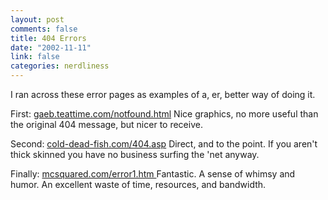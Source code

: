 ```yaml
--- 
layout: post
comments: false
title: 404 Errors
date: "2002-11-11"
link: false
categories: nerdliness
---
```

I ran across these error pages as examples of a, er, better way of doing it.

First: <a href="http://gaeb.teatime.com/notfound.html">gaeb.teattime.com/notfound.html</a>
Nice graphics, no more useful than the original 404 message, but nicer to receive.

Second: <a href="http://cold-dead-fish.com/404.asp">cold-dead-fish.com/404.asp</a>
Direct, and to the point. If you aren't thick skinned you have no business surfing the 'net anyway.

Finally: <a href="http://mcsquared.com/error1.htm">mcsquared.com/error1.htm </a>
Fantastic. A sense of whimsy and humor. An excellent waste of time, resources, and bandwidth.



